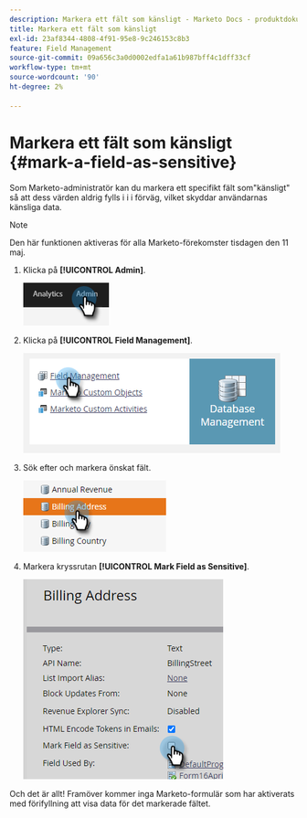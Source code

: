 ```yaml
---
description: Markera ett fält som känsligt - Marketo Docs - produktdokumentation
title: Markera ett fält som känsligt
exl-id: 23af8344-4808-4f91-95e8-9c246153c8b3
feature: Field Management
source-git-commit: 09a656c3a0d0002edfa1a61b987bff4c1dff33cf
workflow-type: tm+mt
source-wordcount: '90'
ht-degree: 2%

---
```


# Markera ett fält som känsligt {#mark-a-field-as-sensitive}

Som Marketo-administratör kan du markera ett specifikt fält som&quot;känsligt&quot; så att dess värden aldrig fylls i i i förväg, vilket skyddar användarnas känsliga data.

>[!NOTE]
>
>Den här funktionen aktiveras för alla Marketo-förekomster tisdagen den 11 maj.

1. Klicka på **[!UICONTROL Admin]**.

   ![](assets/mark-a-field-as-sensitive-1.png)

1. Klicka på **[!UICONTROL Field Management]**.

   ![](assets/mark-a-field-as-sensitive-2.png)

1. Sök efter och markera önskat fält.

   ![](assets/mark-a-field-as-sensitive-3.png)

1. Markera kryssrutan **[!UICONTROL Mark Field as Sensitive]**.

   ![](assets/mark-a-field-as-sensitive-4.png)

Och det är allt! Framöver kommer inga Marketo-formulär som har aktiverats med förifyllning att visa data för det markerade fältet.
